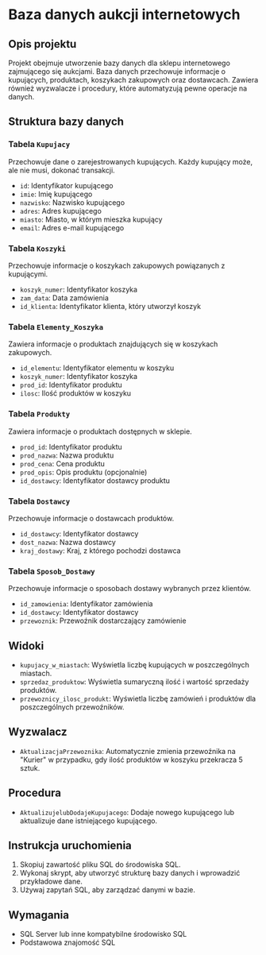 # Baza danych aukcji internetowych

## Opis projektu
Projekt obejmuje utworzenie bazy danych dla sklepu internetowego zajmującego się aukcjami. Baza danych przechowuje informacje o kupujących, produktach, koszykach zakupowych oraz dostawcach. Zawiera również wyzwalacze i procedury, które automatyzują pewne operacje na danych.

## Struktura bazy danych

### Tabela `Kupujacy`
Przechowuje dane o zarejestrowanych kupujących. Każdy kupujący może, ale nie musi, dokonać transakcji.

- `id`: Identyfikator kupującego
- `imie`: Imię kupującego
- `nazwisko`: Nazwisko kupującego
- `adres`: Adres kupującego
- `miasto`: Miasto, w którym mieszka kupujący
- `email`: Adres e-mail kupującego

### Tabela `Koszyki`
Przechowuje informacje o koszykach zakupowych powiązanych z kupującymi.

- `koszyk_numer`: Identyfikator koszyka
- `zam_data`: Data zamówienia
- `id_klienta`: Identyfikator klienta, który utworzył koszyk

### Tabela `Elementy_Koszyka`
Zawiera informacje o produktach znajdujących się w koszykach zakupowych.

- `id_elementu`: Identyfikator elementu w koszyku
- `koszyk_numer`: Identyfikator koszyka
- `prod_id`: Identyfikator produktu
- `ilosc`: Ilość produktów w koszyku

### Tabela `Produkty`
Zawiera informacje o produktach dostępnych w sklepie.

- `prod_id`: Identyfikator produktu
- `prod_nazwa`: Nazwa produktu
- `prod_cena`: Cena produktu
- `prod_opis`: Opis produktu (opcjonalnie)
- `id_dostawcy`: Identyfikator dostawcy produktu

### Tabela `Dostawcy`
Przechowuje informacje o dostawcach produktów.

- `id_dostawcy`: Identyfikator dostawcy
- `dost_nazwa`: Nazwa dostawcy
- `kraj_dostawy`: Kraj, z którego pochodzi dostawca

### Tabela `Sposob_Dostawy`
Przechowuje informacje o sposobach dostawy wybranych przez klientów.

- `id_zamowienia`: Identyfikator zamówienia
- `id_dostawcy`: Identyfikator dostawcy
- `przewoznik`: Przewoźnik dostarczający zamówienie

## Widoki

- `kupujacy_w_miastach`: Wyświetla liczbę kupujących w poszczególnych miastach.
- `sprzedaz_produktow`: Wyświetla sumaryczną ilość i wartość sprzedaży produktów.
- `przewoznicy_ilosc_produkt`: Wyświetla liczbę zamówień i produktów dla poszczególnych przewoźników.

## Wyzwalacz
- `AktualizacjaPrzewoznika`: Automatycznie zmienia przewoźnika na "Kurier" w przypadku, gdy ilość produktów w koszyku przekracza 5 sztuk.

## Procedura
- `AktualizujelubDodajeKupujacego`: Dodaje nowego kupującego lub aktualizuje dane istniejącego kupującego.

## Instrukcja uruchomienia

1. Skopiuj zawartość pliku SQL do środowiska SQL.
2. Wykonaj skrypt, aby utworzyć strukturę bazy danych i wprowadzić przykładowe dane.
3. Używaj zapytań SQL, aby zarządzać danymi w bazie.

## Wymagania
- SQL Server lub inne kompatybilne środowisko SQL
- Podstawowa znajomość SQL

